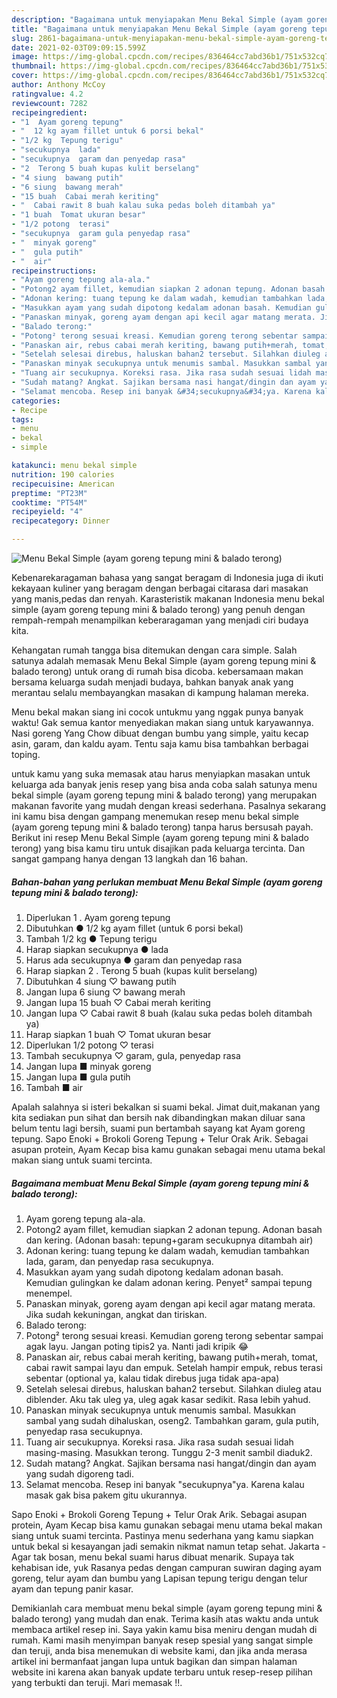 ```yaml
---
description: "Bagaimana untuk menyiapakan Menu Bekal Simple (ayam goreng tepung mini &amp;amp; balado terong) Terbukti"
title: "Bagaimana untuk menyiapakan Menu Bekal Simple (ayam goreng tepung mini &amp;amp; balado terong) Terbukti"
slug: 2861-bagaimana-untuk-menyiapakan-menu-bekal-simple-ayam-goreng-tepung-mini-and-amp-balado-terong-terbukti
date: 2021-02-03T09:09:15.599Z
image: https://img-global.cpcdn.com/recipes/836464cc7abd36b1/751x532cq70/menu-bekal-simple-ayam-goreng-tepung-mini-balado-terong-foto-resep-utama.jpg
thumbnail: https://img-global.cpcdn.com/recipes/836464cc7abd36b1/751x532cq70/menu-bekal-simple-ayam-goreng-tepung-mini-balado-terong-foto-resep-utama.jpg
cover: https://img-global.cpcdn.com/recipes/836464cc7abd36b1/751x532cq70/menu-bekal-simple-ayam-goreng-tepung-mini-balado-terong-foto-resep-utama.jpg
author: Anthony McCoy
ratingvalue: 4.2
reviewcount: 7282
recipeingredient:
- "1  Ayam goreng tepung"
- "  12 kg ayam fillet untuk 6 porsi bekal"
- "1/2 kg  Tepung terigu"
- "secukupnya  lada"
- "secukupnya  garam dan penyedap rasa"
- "2  Terong 5 buah kupas kulit berselang"
- "4 siung  bawang putih"
- "6 siung  bawang merah"
- "15 buah  Cabai merah keriting"
- "  Cabai rawit 8 buah kalau suka pedas boleh ditambah ya"
- "1 buah  Tomat ukuran besar"
- "1/2 potong  terasi"
- "secukupnya  garam gula penyedap rasa"
- "  minyak goreng"
- "  gula putih"
- "  air"
recipeinstructions:
- "Ayam goreng tepung ala-ala."
- "Potong2 ayam fillet, kemudian siapkan 2 adonan tepung. Adonan basah dan kering. (Adonan basah: tepung+garam secukupnya ditambah air)"
- "Adonan kering: tuang tepung ke dalam wadah, kemudian tambahkan lada, garam, dan penyedap rasa secukupnya."
- "Masukkan ayam yang sudah dipotong kedalam adonan basah. Kemudian gulingkan ke dalam adonan kering. Penyet² sampai tepung menempel."
- "Panaskan minyak, goreng ayam dengan api kecil agar matang merata. Jika sudah kekuningan, angkat dan tiriskan."
- "Balado terong:"
- "Potong² terong sesuai kreasi. Kemudian goreng terong sebentar sampai agak layu. Jangan poting tipis2 ya. Nanti jadi kripik 😂"
- "Panaskan air, rebus cabai merah keriting, bawang putih+merah, tomat, cabai rawit sampai layu dan empuk. Setelah hampir empuk, rebus terasi sebentar (optional ya, kalau tidak direbus juga tidak apa-apa)"
- "Setelah selesai direbus, haluskan bahan2 tersebut. Silahkan diuleg atau diblender. Aku tak uleg ya, uleg agak kasar sedikit. Rasa lebih yahud."
- "Panaskan minyak secukupnya untuk menumis sambal. Masukkan sambal yang sudah dihaluskan, oseng2. Tambahkan garam, gula putih, penyedap rasa secukupnya."
- "Tuang air secukupnya. Koreksi rasa. Jika rasa sudah sesuai lidah masing-masing. Masukkan terong. Tunggu 2-3 menit sambil diaduk2."
- "Sudah matang? Angkat. Sajikan bersama nasi hangat/dingin dan ayam yang sudah digoreng tadi."
- "Selamat mencoba. Resep ini banyak &#34;secukupnya&#34;ya. Karena kalau masak gak bisa pakem gitu ukurannya."
categories:
- Recipe
tags:
- menu
- bekal
- simple

katakunci: menu bekal simple 
nutrition: 190 calories
recipecuisine: American
preptime: "PT23M"
cooktime: "PT54M"
recipeyield: "4"
recipecategory: Dinner

---
```



![Menu Bekal Simple (ayam goreng tepung mini &amp; balado terong)](https://img-global.cpcdn.com/recipes/836464cc7abd36b1/751x532cq70/menu-bekal-simple-ayam-goreng-tepung-mini-balado-terong-foto-resep-utama.jpg)

Kebenarekaragaman bahasa yang sangat beragam di Indonesia juga di ikuti kekayaan kuliner yang beragam dengan berbagai citarasa dari masakan yang manis,pedas dan renyah. Karasteristik makanan Indonesia menu bekal simple (ayam goreng tepung mini &amp; balado terong) yang penuh dengan rempah-rempah menampilkan keberaragaman yang menjadi ciri budaya kita.


Kehangatan rumah tangga bisa ditemukan dengan cara simple. Salah satunya adalah memasak Menu Bekal Simple (ayam goreng tepung mini &amp; balado terong) untuk orang di rumah bisa dicoba. kebersamaan makan bersama keluarga sudah menjadi budaya, bahkan banyak anak yang merantau selalu membayangkan masakan di kampung halaman mereka.

Menu bekal makan siang ini cocok untukmu yang nggak punya banyak waktu! Gak semua kantor menyediakan makan siang untuk karyawannya. Nasi goreng Yang Chow dibuat dengan bumbu yang simple, yaitu kecap asin, garam, dan kaldu ayam. Tentu saja kamu bisa tambahkan berbagai toping.

untuk kamu yang suka memasak atau harus menyiapkan masakan untuk keluarga ada banyak jenis resep yang bisa anda coba salah satunya menu bekal simple (ayam goreng tepung mini &amp; balado terong) yang merupakan makanan favorite yang mudah dengan kreasi sederhana. Pasalnya sekarang ini kamu bisa dengan gampang menemukan resep menu bekal simple (ayam goreng tepung mini &amp; balado terong) tanpa harus bersusah payah.
Berikut ini resep Menu Bekal Simple (ayam goreng tepung mini &amp; balado terong) yang bisa kamu tiru untuk disajikan pada keluarga tercinta. Dan sangat gampang hanya dengan 13 langkah dan 16 bahan.


<!--inarticleads1-->

##### Bahan-bahan yang perlukan membuat Menu Bekal Simple (ayam goreng tepung mini &amp; balado terong):

1. Diperlukan 1 . Ayam goreng tepung
1. Dibutuhkan  ● 1/2 kg ayam fillet (untuk 6 porsi bekal)
1. Tambah 1/2 kg ● Tepung terigu
1. Harap siapkan secukupnya ● lada
1. Harus ada secukupnya ● garam dan penyedap rasa
1. Harap siapkan 2 . Terong 5 buah (kupas kulit berselang)
1. Dibutuhkan 4 siung ♡ bawang putih
1. Jangan lupa 6 siung ♡ bawang merah
1. Jangan lupa 15 buah ♡ Cabai merah keriting
1. Jangan lupa  ♡ Cabai rawit 8 buah (kalau suka pedas boleh ditambah ya)
1. Harap siapkan 1 buah ♡ Tomat ukuran besar
1. Diperlukan 1/2 potong ♡ terasi
1. Tambah secukupnya ♡ garam, gula, penyedap rasa
1. Jangan lupa  ■ minyak goreng
1. Jangan lupa  ■ gula putih
1. Tambah  ■ air


Apalah salahnya si isteri bekalkan si suami bekal. Jimat duit,makanan yang kita sediakan pun sihat dan bersih nak dibandingkan makan diluar sana belum tentu lagi bersih, suami pun bertambah sayang kat Ayam goreng tepung. Sapo Enoki + Brokoli Goreng Tepung + Telur Orak Arik. Sebagai asupan protein, Ayam Kecap bisa kamu gunakan sebagai menu utama bekal makan siang untuk suami tercinta. 

<!--inarticleads2-->

##### Bagaimana membuat  Menu Bekal Simple (ayam goreng tepung mini &amp; balado terong):

1. Ayam goreng tepung ala-ala.
1. Potong2 ayam fillet, kemudian siapkan 2 adonan tepung. Adonan basah dan kering. (Adonan basah: tepung+garam secukupnya ditambah air)
1. Adonan kering: tuang tepung ke dalam wadah, kemudian tambahkan lada, garam, dan penyedap rasa secukupnya.
1. Masukkan ayam yang sudah dipotong kedalam adonan basah. Kemudian gulingkan ke dalam adonan kering. Penyet² sampai tepung menempel.
1. Panaskan minyak, goreng ayam dengan api kecil agar matang merata. Jika sudah kekuningan, angkat dan tiriskan.
1. Balado terong:
1. Potong² terong sesuai kreasi. Kemudian goreng terong sebentar sampai agak layu. Jangan poting tipis2 ya. Nanti jadi kripik 😂
1. Panaskan air, rebus cabai merah keriting, bawang putih+merah, tomat, cabai rawit sampai layu dan empuk. Setelah hampir empuk, rebus terasi sebentar (optional ya, kalau tidak direbus juga tidak apa-apa)
1. Setelah selesai direbus, haluskan bahan2 tersebut. Silahkan diuleg atau diblender. Aku tak uleg ya, uleg agak kasar sedikit. Rasa lebih yahud.
1. Panaskan minyak secukupnya untuk menumis sambal. Masukkan sambal yang sudah dihaluskan, oseng2. Tambahkan garam, gula putih, penyedap rasa secukupnya.
1. Tuang air secukupnya. Koreksi rasa. Jika rasa sudah sesuai lidah masing-masing. Masukkan terong. Tunggu 2-3 menit sambil diaduk2.
1. Sudah matang? Angkat. Sajikan bersama nasi hangat/dingin dan ayam yang sudah digoreng tadi.
1. Selamat mencoba. Resep ini banyak &#34;secukupnya&#34;ya. Karena kalau masak gak bisa pakem gitu ukurannya.


Sapo Enoki + Brokoli Goreng Tepung + Telur Orak Arik. Sebagai asupan protein, Ayam Kecap bisa kamu gunakan sebagai menu utama bekal makan siang untuk suami tercinta. Pastinya menu sederhana yang kamu siapkan untuk bekal si kesayangan jadi semakin nikmat namun tetap sehat. Jakarta - Agar tak bosan, menu bekal suami harus dibuat menarik. Supaya tak kehabisan ide, yuk Rasanya pedas dengan campuran suwiran daging ayam goreng, telur ayam dan bumbu yang Lapisan tepung terigu dengan telur ayam dan tepung panir kasar. 

Demikianlah cara membuat menu bekal simple (ayam goreng tepung mini &amp; balado terong) yang mudah dan enak. Terima kasih atas waktu anda untuk membaca artikel resep ini. Saya yakin kamu bisa meniru dengan mudah di rumah. Kami masih menyimpan banyak resep spesial yang sangat simple dan teruji, anda bisa menemukan di website kami, dan jika anda merasa artikel ini bermanfaat jangan lupa untuk bagikan dan simpan halaman website ini karena akan banyak update terbaru untuk resep-resep pilihan yang terbukti dan teruji. Mari memasak !!. 
